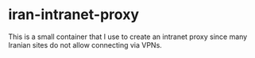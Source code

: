 # iran-intranet-proxy
This is a small container that I use to create an intranet proxy since many Iranian sites do not allow connecting via VPNs.
